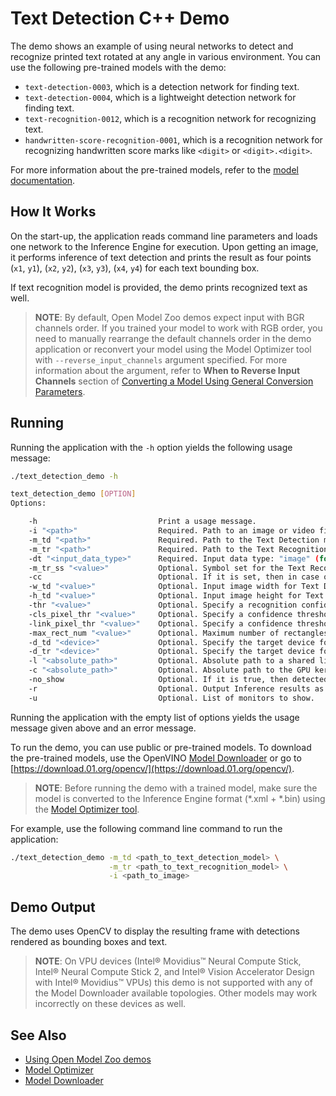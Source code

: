 # Text Detection C++ Demo

The demo shows an example of using neural networks to detect and recognize printed text rotated at any angle in various environment. You can use the following pre-trained models with the demo:

* `text-detection-0003`, which is a detection network for finding text.
* `text-detection-0004`, which is a lightweight detection network for finding text.
* `text-recognition-0012`, which is a recognition network for recognizing text.
* `handwritten-score-recognition-0001`, which is a recognition network for recognizing handwritten score marks like `<digit>` or `<digit>.<digit>`.

For more information about the pre-trained models, refer to the [model documentation](../../models/intel/index.md).

## How It Works

On the start-up, the application reads command line parameters and loads one network to the Inference Engine for execution. Upon getting an image, it performs inference of text detection and prints the result as four points (`x1`, `y1`), (`x2`, `y2`), (`x3`, `y3`), (`x4`, `y4`) for each text bounding box.

If text recognition model is provided, the demo prints recognized text as well.

> **NOTE**: By default, Open Model Zoo demos expect input with BGR channels order. If you trained your model to work with RGB order, you need to manually rearrange the default channels order in the demo application or reconvert your model using the Model Optimizer tool with `--reverse_input_channels` argument specified. For more information about the argument, refer to **When to Reverse Input Channels** section of [Converting a Model Using General Conversion Parameters](https://docs.openvinotoolkit.org/latest/_docs_MO_DG_prepare_model_convert_model_Converting_Model_General.html).

## Running

Running the application with the <code>-h</code> option yields the following usage message:
```sh
./text_detection_demo -h

text_detection_demo [OPTION]
Options:

    -h                           Print a usage message.
    -i "<path>"                  Required. Path to an image or video file, to a text file with paths to images, or to a webcamera device node (for example, /dev/video0).
    -m_td "<path>"               Required. Path to the Text Detection model (.xml) file.
    -m_tr "<path>"               Required. Path to the Text Recognition model (.xml) file.
    -dt "<input_data_type>"      Required. Input data type: "image" (for a single image), "list" (for a text file where images paths are listed), "video" (for a saved video), "webcam" (for a webcamera device). By default, it is "image".
    -m_tr_ss "<value>"           Optional. Symbol set for the Text Recognition model.
    -cc                          Optional. If it is set, then in case of absence of the Text Detector, the Text Reconition model takes a central image crop as an input, but not full frame.
    -w_td "<value>"              Optional. Input image width for Text Detection model.
    -h_td "<value>"              Optional. Input image height for Text Detection model.
    -thr "<value>"               Optional. Specify a recognition confidence threshold. Text detection candidates with text recognition confidence below specified threshold are rejected.
    -cls_pixel_thr "<value>"     Optional. Specify a confidence threshold for pixel classification. Pixels with classification confidence below specified threshold are rejected.
    -link_pixel_thr "<value>"    Optional. Specify a confidence threshold for pixel linkage. Pixels with linkage confidence below specified threshold are not linked.
    -max_rect_num "<value>"      Optional. Maximum number of rectangles to recognize. If it is negative, number of rectangles to recognize is not limited.
    -d_td "<device>"             Optional. Specify the target device for the Text Detection model to infer on (the list of available devices is shown below). The demo will look for a suitable plugin for a specified device. By default, it is CPU.
    -d_tr "<device>"             Optional. Specify the target device for the Text Recognition model to infer on (the list of available devices is shown below). The demo will look for a suitable plugin for a specified device. By default, it is CPU.
    -l "<absolute_path>"         Optional. Absolute path to a shared library with the CPU kernels implementation for custom layers.
    -c "<absolute_path>"         Optional. Absolute path to the GPU kernels implementation for custom layers.
    -no_show                     Optional. If it is true, then detected text will not be shown on image frame. By default, it is false.
    -r                           Optional. Output Inference results as raw values.
    -u                           Optional. List of monitors to show.
```

Running the application with the empty list of options yields the usage message given above and an error message.

To run the demo, you can use public or pre-trained models. To download the pre-trained models, use the OpenVINO [Model Downloader](../../tools/downloader/README.md) or go to [https://download.01.org/opencv/](https://download.01.org/opencv/).

> **NOTE**: Before running the demo with a trained model, make sure the model is converted to the Inference Engine format (\*.xml + \*.bin) using the [Model Optimizer tool](https://docs.openvinotoolkit.org/latest/_docs_MO_DG_Deep_Learning_Model_Optimizer_DevGuide.html).

For example, use the following command line command to run the application:
```sh
./text_detection_demo -m_td <path_to_text_detection_model> \
                      -m_tr <path_to_text_recognition_model> \
                      -i <path_to_image>
```

## Demo Output

The demo uses OpenCV to display the resulting frame with detections rendered as bounding boxes and text.

> **NOTE**: On VPU devices (Intel® Movidius™ Neural Compute Stick, Intel® Neural Compute Stick 2, and Intel® Vision Accelerator Design with Intel® Movidius™ VPUs) this demo is not supported with any of the Model Downloader available topologies. Other models may work incorrectly on these devices as well.

## See Also
* [Using Open Model Zoo demos](../README.md)
* [Model Optimizer](https://docs.openvinotoolkit.org/latest/_docs_MO_DG_Deep_Learning_Model_Optimizer_DevGuide.html)
* [Model Downloader](../../tools/downloader/README.md)
